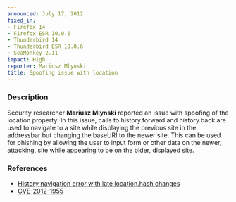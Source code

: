 ```yaml
---
announced: July 17, 2012
fixed_in:
- Firefox 14
- Firefox ESR 10.0.6
- Thunderbird 14
- Thunderbird ESR 10.0.6
- SeaMonkey 2.11
impact: High
reporter: Mariusz Mlynski
title: Spoofing issue with location
---
```


<h3>Description</h3>

<p>Security researcher <strong>Mariusz Mlynski</strong> reported an issue with
spoofing of the location property. In this issue, calls to history.forward and
history.back are used to navigate to a site while displaying the previous site
in the addressbar but changing the baseURI to the newer site. This can be used
for phishing by allowing the user to input form or other data on the newer,
attacking, site while appearing to be on the older, displayed site.
</p>


<h3>References</h3>

<ul>
  <li><a href="https://bugzilla.mozilla.org/show_bug.cgi?id=757376">
      History navigation error with late location.hash changes</a></li>
  <li><a href="http://cve.mitre.org/cgi-bin/cvename.cgi?name=CVE-2012-1955" class="ex-ref">CVE-2012-1955</a></li>
</ul>




